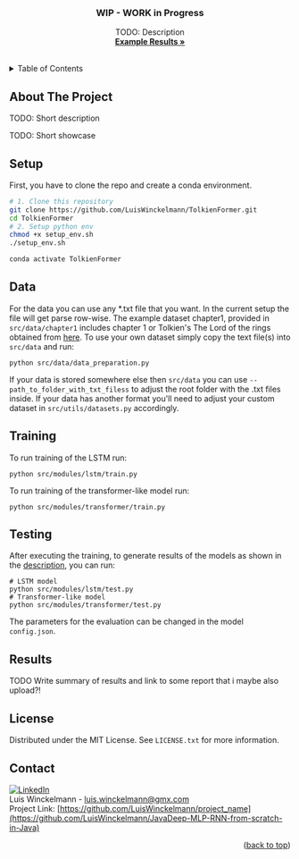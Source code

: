<a name="readme-top"></a>

<br />
<div align="center">
<!-- PROJECT LOGO 
  <a href="https://github.com/othneildrew/Best-README-Template">
    <img src="images/logo.png" alt="Logo" width="80" height="80">
  </a>
 -->
  <h3 align="center">WIP - WORK in Progress</h3>
  <p align="center">
    TODO: Description
    <br />
    <a href="#results"><strong>Example Results »</strong></a>
    <br />
    <br />
  </p>
</div>


<!-- TABLE OF CONTENTS -->
<details>
  <summary>Table of Contents</summary>
  <ol>
    <li><a href="#about-the-project">About The Project</a></li>
    <li><a href="#setup">Setup</a></li>
    <li><a href="#data">Data</a></li>
    <li><a href="#training">Training</a></li>
    <li><a href="#testing">Testing</a></li>
    <li><a href="#roadmap">Roadmap</a></li>
    <li><a href="#results">Results</a></li>
    <li><a href="#license">License</a></li>
    <li><a href="#contact">Contact</a></li>
  </ol>
</details>


<!-- ABOUT THE PROJECT -->
## About The Project

TODO: Short description

TODO: Short showcase

## Setup 
  First, you have to clone the repo and create a conda environment.
   ```sh
   # 1. Clone this repository
   git clone https://github.com/LuisWinckelmann/TolkienFormer.git
   cd TolkienFormer
   # 2. Setup python env
   chmod +x setup_env.sh
   ./setup_env.sh
   
   conda activate TolkienFormer
   ```

## Data
  For the data you can use any *.txt file that you want. In the current setup the file will get parse row-wise.
  The example dataset chapter1, provided in `src/data/chapter1` includes chapter 1 or Tolkien's The Lord of the rings obtained from [here](https://ae-lib.org.ua/texts-c/tolkien__the_lord_of_the_rings_3__en.htm).
  To use your own dataset simply copy the text file(s) into `src/data` and run:
  ```
  python src/data/data_preparation.py 
  ```
  If your data is stored somewhere else then `src/data` you can use `--path_to_folder_with_txt_filess` to adjust the root folder with the .txt files inside.
  If your data has another format you'll need to adjust your custom dataset in `src/utils/datasets.py` accordingly.

## Training
  To run training of the LSTM run:
  ```
  python src/modules/lstm/train.py 
  ```
  To run training of the transformer-like model run:
  ```
  python src/modules/transformer/train.py 
  ```
## Testing
  After executing the training, to generate results of the models as shown in the <a href="#about-the-project">description</a>, you can run:
  ```
  # LSTM model
  python src/modules/lstm/test.py 
  # Transformer-like model
  python src/modules/transformer/test.py 
  ```
  The parameters for the evaluation can be changed in the model `config.json`.

<!--
## Roadmap
- [ ] Setup & Dependencies
- [ ] Write README
- [ ] Publish some showcases
- [ ] Confirm cloning & following README works
- [ ] Leftover code beautification & Bugfixes
  - [ ] Get rid of code doubling my merging train & test
  - [ ] Move to logging from printing
  - [ ] Setting Flags instead of hardcoded Parameters like NUM_PREDICTED_SENTENCES and LOADING_MODEL_EPOCH and DATA_PATH
  - [ ] Use Typing
-->

## Results
TODO Write summary of results and link to some report that i maybe also upload?!


## License
Distributed under the MIT License. See `LICENSE.txt` for more information.

## Contact
[![LinkedIn][linkedin-shield]][linkedin-url] <br>
Luis Winckelmann  - luis.winckelmann@gmx.com <br>
Project Link: [https://github.com/LuisWinckelmann/project_name](https://github.com/LuisWinckelmann/JavaDeep-MLP-RNN-from-scratch-in-Java)

<p align="right">(<a href="#readme-top">back to top</a>)</p>

[license-shield]: https://img.shields.io/github/license/LuisWinckelmann/JavaDeep-MLP-RNN-from-scratch-in-Java.svg?style=for-the-badge
[license-url]: https://github.com/LuisWinckelmann/JavaDeep-MLP-RNN-from-scratch-in-Java/blob/main/LICENSE.txt
[linkedin-shield]: https://img.shields.io/badge/-LinkedIn-black.svg?style=for-the-badge&logo=linkedin&colorB=555
[linkedin-url]: https://linkedin.com/in/luiswinckelmann
[PyTorch]: https://img.shields.io/badge/PyTorch-%23EE4C2C.svg?style=for-the-badge&logo=PyTorch&logoColor=white